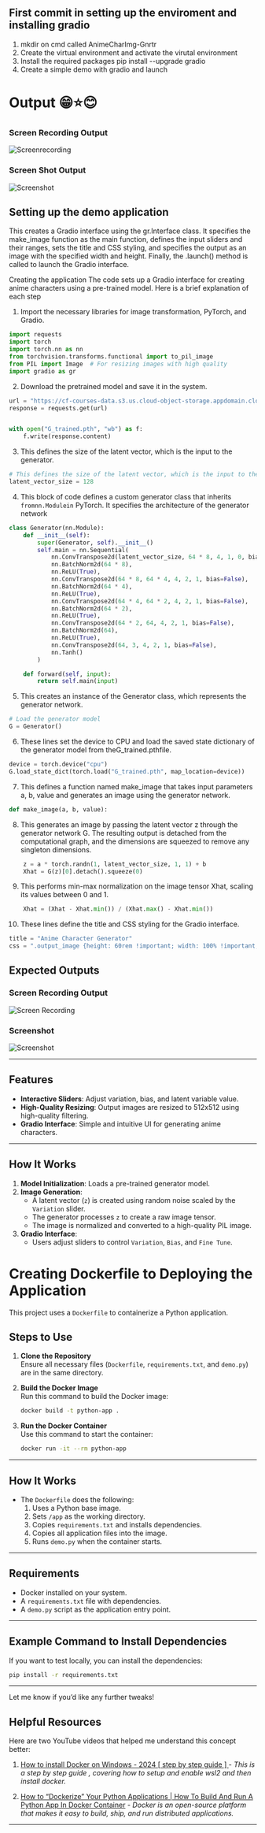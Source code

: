  ## First commit in setting up the enviroment and installing gradio
1. mkdir on cmd called AnimeCharImg-Gnrtr
2. Create the virtual environment and activate the virutal environment
3. Install the required packages pip install --upgrade gradio
4. Create a simple demo with gradio and launch 


# Output 😁⭐😊
### Screen Recording Output 
![Screenrecording](./assets/Gradio-Opera2024-11-2813-52-05-ezgif.com-video-to-gif-converter.gif)

### Screen Shot Output
![Screenshot](./assets/Gradio%20-%20Opera%2011_28_2024%201_52_31%20PM.png) 

## Setting up the demo application 
This creates a Gradio interface using the gr.Interface class. It specifies the make_image function as the main function, defines the input sliders and their ranges, sets the title and CSS styling, and specifies the output as an image with the specified width and height. Finally, the .launch() method is called to launch the Gradio interface.

Creating the application The code sets up a Gradio interface for creating anime characters using a pre-trained model. Here is a brief explanation of each step

1. Import the necessary libraries for image transformation, PyTorch, and Gradio.
```python
import requests
import torch
import torch.nn as nn
from torchvision.transforms.functional import to_pil_image
from PIL import Image  # For resizing images with high quality
import gradio as gr
```

2. Download the pretrained model and save it in the system.
```python
url = "https://cf-courses-data.s3.us.cloud-object-storage.appdomain.cloud/IBM-GPXX0GD8EN/G_trained.pth"
response = requests.get(url)


with open("G_trained.pth", "wb") as f:
    f.write(response.content)
```

3. This defines the size of the latent vector, which is the input to the generator.
```python
# This defines the size of the latent vector, which is the input to the generator. 
latent_vector_size = 128
```


4. This block of code defines a custom generator class that inherits `fromnn.Modulein` PyTorch. It specifies the architecture of the generator network
```python
class Generator(nn.Module):
    def __init__(self):
        super(Generator, self).__init__()
        self.main = nn.Sequential(
            nn.ConvTranspose2d(latent_vector_size, 64 * 8, 4, 1, 0, bias=False),
            nn.BatchNorm2d(64 * 8),
            nn.ReLU(True),
            nn.ConvTranspose2d(64 * 8, 64 * 4, 4, 2, 1, bias=False),
            nn.BatchNorm2d(64 * 4),
            nn.ReLU(True),
            nn.ConvTranspose2d(64 * 4, 64 * 2, 4, 2, 1, bias=False),
            nn.BatchNorm2d(64 * 2),
            nn.ReLU(True),
            nn.ConvTranspose2d(64 * 2, 64, 4, 2, 1, bias=False),
            nn.BatchNorm2d(64),
            nn.ReLU(True),
            nn.ConvTranspose2d(64, 3, 4, 2, 1, bias=False),
            nn.Tanh()
        )

    def forward(self, input):
        return self.main(input)
```


5. This creates an instance of the Generator class, which represents the generator network.
```python
# Load the generator model
G = Generator()
```


6. These lines set the device to CPU and load the saved state dictionary of the generator model from theG_trained.pthfile.
```python
device = torch.device("cpu")
G.load_state_dict(torch.load("G_trained.pth", map_location=device))
```


7. This defines a function named make_image that takes input parameters a, b, value and generates an image using the generator network.
```python
def make_image(a, b, value):
```

8. This generates an image by passing the latent vector z through the generator network G. The resulting output is detached from the computational graph, and the dimensions are squeezed to remove any singleton dimensions.
```python
    z = a * torch.randn(1, latent_vector_size, 1, 1) + b
    Xhat = G(z)[0].detach().squeeze(0)
```


9. This performs min-max normalization on the image tensor Xhat, scaling its values between 0 and 1.
```python
    Xhat = (Xhat - Xhat.min()) / (Xhat.max() - Xhat.min())
```


10. These lines define the title and CSS styling for the Gradio interface.
```python
title = "Anime Character Generator"
css = ".output_image {height: 60rem !important; width: 100% !important;}"
```

## **Expected Outputs**

### **Screen Recording Output**
![Screen Recording](./assets/AnimeCharacterGenerator-Opera2024-12-0206-11-15-ezgif.com-video-to-gif-converter.gif)

### **Screenshot**
![Screenshot](./assets/Screenshot%20(175).png)

---

## **Features**

- **Interactive Sliders**: Adjust variation, bias, and latent variable value.
- **High-Quality Resizing**: Output images are resized to 512x512 using high-quality filtering.
- **Gradio Interface**: Simple and intuitive UI for generating anime characters.

---

## **How It Works**

1. **Model Initialization**: Loads a pre-trained generator model.
2. **Image Generation**:
   - A latent vector (`z`) is created using random noise scaled by the `Variation` slider.
   - The generator processes `z` to create a raw image tensor.
   - The image is normalized and converted to a high-quality PIL image.
3. **Gradio Interface**:
   - Users adjust sliders to control `Variation`, `Bias`, and `Fine Tune`.


# Creating Dockerfile to Deploying the Application

This project uses a `Dockerfile` to containerize a Python application.

## Steps to Use

1. **Clone the Repository**  
   Ensure all necessary files (`Dockerfile`, `requirements.txt`, and `demo.py`) are in the same directory.

2. **Build the Docker Image**  
   Run this command to build the Docker image:  
   ```bash
   docker build -t python-app .
   ```

3. **Run the Docker Container**  
   Use this command to start the container:  
   ```bash
   docker run -it --rm python-app
   ```

--- 

## How It Works

- The `Dockerfile` does the following:
  1. Uses a Python base image.
  2. Sets `/app` as the working directory.
  3. Copies `requirements.txt` and installs dependencies.
  4. Copies all application files into the image.
  5. Runs `demo.py` when the container starts.

---

## Requirements

- Docker installed on your system.
- A `requirements.txt` file with dependencies.
- A `demo.py` script as the application entry point.

---

## Example Command to Install Dependencies

If you want to test locally, you can install the dependencies:  
```bash
pip install -r requirements.txt
```

--- 

Let me know if you’d like any further tweaks!

## Helpful Resources

Here are two YouTube videos that helped me understand this concept better:
1. [How to install Docker on Windows - 2024 [ step by step guide ]
](https://youtu.be/ZyBBv1JmnWQ?si=wcev611qDbaikzh1) - *This is a step by step guide , covering how to setup and enable wsl2 and then install docker.*

2. [How to “Dockerize” Your Python Applications | How To Build And Run A Python App In Docker Container](https://youtu.be/KUECJHlV1LE?si=FqdNpmF-3XuAGeEM) - *Docker is an open-source platform that makes it easy to build, ship, and run distributed applications.*

---